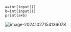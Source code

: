 ```
a=int(input())
b=int(input())
print(a+b)
```

![image-20241027154136078](C:\Users\huawei\AppData\Roaming\Typora\typora-user-images\image-20241027154136078.png)